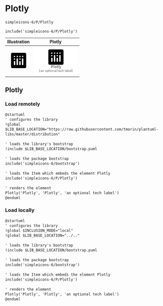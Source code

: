 # Plotly


```text
simpleicons-6/P/Plotly
```

```text
include('simpleicons-6/P/Plotly')
```



| Illustration | Plotly |
| :---: | :---: |
| ![illustration for Illustration](../../simpleicons-6/P/Plotly.png) | ![illustration for Plotly](../../simpleicons-6/P/Plotly.Local.png) |




## Plotly

### Load remotely
```plantuml
@startuml
' configures the library
!global $LIB_BASE_LOCATION="https://raw.githubusercontent.com/tmorin/plantuml-libs/master/distribution"

' loads the library's bootstrap
!include $LIB_BASE_LOCATION/bootstrap.puml

' loads the package bootstrap
include('simpleicons-6/bootstrap')

' loads the Item which embeds the element Plotly
include('simpleicons-6/P/Plotly')

' renders the element
Plotly('Plotly', 'Plotly', 'an optional tech label')
@enduml
```

### Load locally
```plantuml
@startuml
' configures the library
!global $INCLUSION_MODE="local"
!global $LIB_BASE_LOCATION="../.."

' loads the library's bootstrap
!include $LIB_BASE_LOCATION/bootstrap.puml

' loads the package bootstrap
include('simpleicons-6/bootstrap')

' loads the Item which embeds the element Plotly
include('simpleicons-6/P/Plotly')

' renders the element
Plotly('Plotly', 'Plotly', 'an optional tech label')
@enduml
```

